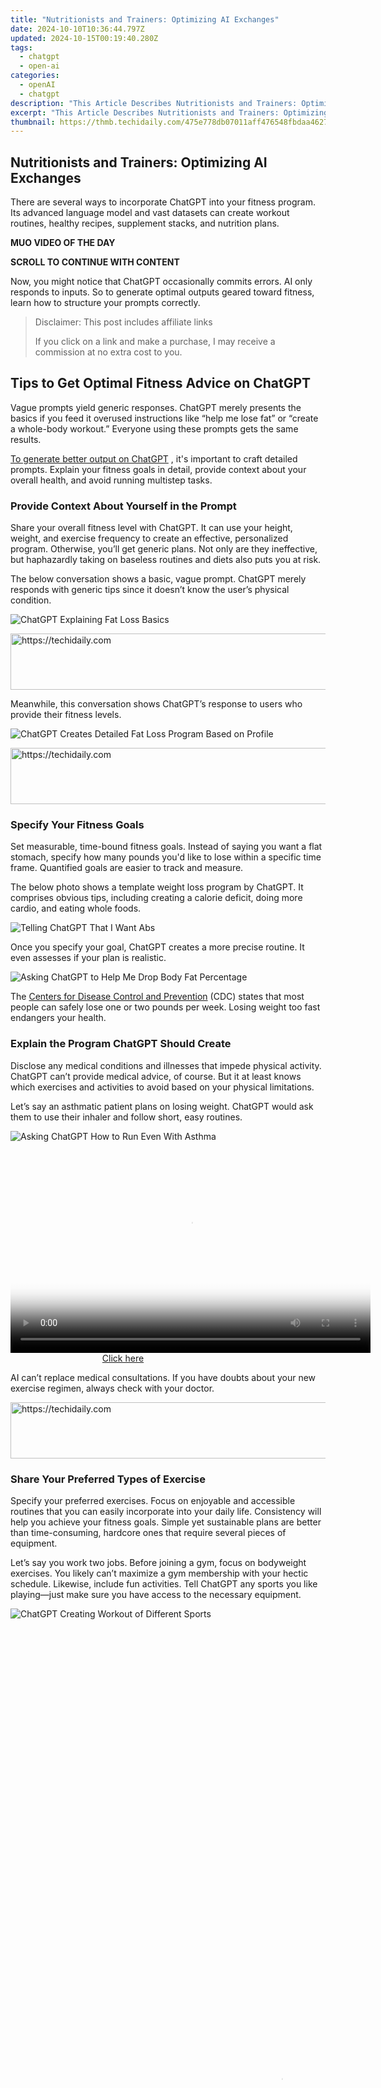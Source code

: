 ```yaml
---
title: "Nutritionists and Trainers: Optimizing AI Exchanges"
date: 2024-10-10T10:36:44.797Z
updated: 2024-10-15T00:19:40.280Z
tags:
  - chatgpt
  - open-ai
categories:
  - openAI
  - chatgpt
description: "This Article Describes Nutritionists and Trainers: Optimizing AI Exchanges"
excerpt: "This Article Describes Nutritionists and Trainers: Optimizing AI Exchanges"
thumbnail: https://thmb.techidaily.com/475e778db07011aff476548fbdaa46272592bc242d2a4144096bc7b432d20837.jpg
---
```


## Nutritionists and Trainers: Optimizing AI Exchanges

 There are several ways to incorporate ChatGPT into your fitness program. Its advanced language model and vast datasets can create workout routines, healthy recipes, supplement stacks, and nutrition plans.

 **MUO VIDEO OF THE DAY**

 **SCROLL TO CONTINUE WITH CONTENT**

 Now, you might notice that ChatGPT occasionally commits errors. AI only responds to inputs. So to generate optimal outputs geared toward fitness, learn how to structure your prompts correctly.

>  Disclaimer: This post includes affiliate links
>
>  If you click on a link and make a purchase, I may receive a commission at no extra cost to you.
>

## Tips to Get Optimal Fitness Advice on ChatGPT

 Vague prompts yield generic responses. ChatGPT merely presents the basics if you feed it overused instructions like “help me lose fat” or “create a whole-body workout.” Everyone using these prompts gets the same results.

[To generate better output on ChatGPT](https://www.makeuseof.com/how-to-get-best-results-from-chatgpt/) , it's important to craft detailed prompts. Explain your fitness goals in detail, provide context about your overall health, and avoid running multistep tasks.

### Provide Context About Yourself in the Prompt

 Share your overall fitness level with ChatGPT. It can use your height, weight, and exercise frequency to create an effective, personalized program. Otherwise, you’ll get generic plans. Not only are they ineffective, but haphazardly taking on baseless routines and diets also puts you at risk.

 The below conversation shows a basic, vague prompt. ChatGPT merely responds with generic tips since it doesn’t know the user’s physical condition.

![ChatGPT Explaining Fat Loss Basics](https://static1.makeuseofimages.com/wordpress/wp-content/uploads/2023/05/chatgpt-and-fat-loss.jpg)

<!-- affiliate ads begin -->
<a href="https://appsumo.8odi.net/c/5597632/2082520/7443" target="_top" id="2082520">
  <img src="//a.impactradius-go.com/display-ad/7443-2082520" border="0" alt="https://techidaily.com" width="728" height="90"/>
</a>
<img height="0" width="0" src="https://appsumo.8odi.net/i/5597632/2082520/7443" style="position:absolute;visibility:hidden;" border="0" />
<!-- affiliate ads end -->

 Meanwhile, this conversation shows ChatGPT’s response to users who provide their fitness levels.

![ChatGPT Creates Detailed Fat Loss Program Based on Profile](https://static1.makeuseofimages.com/wordpress/wp-content/uploads/2023/05/chatgpt-detailed-fat-loss-program.jpg)

<!-- affiliate ads begin -->
<a href="https://dhgate.sjv.io/c/5597632/1172027/12108" target="_top" id="1172027">
  <img src="//a.impactradius-go.com/display-ad/12108-1172027" border="0" alt="https://techidaily.com" width="728" height="90"/>
</a>
<img height="0" width="0" src="https://dhgate.sjv.io/i/5597632/1172027/12108" style="position:absolute;visibility:hidden;" border="0" />
<!-- affiliate ads end -->

### Specify Your Fitness Goals

 Set measurable, time-bound fitness goals. Instead of saying you want a flat stomach, specify how many pounds you'd like to lose within a specific time frame. Quantified goals are easier to track and measure.

 The below photo shows a template weight loss program by ChatGPT. It comprises obvious tips, including creating a calorie deficit, doing more cardio, and eating whole foods.

![Telling ChatGPT That I Want Abs](https://static1.makeuseofimages.com/wordpress/wp-content/uploads/2023/05/asking-chatgpt-how-to-get-abs.jpg)

 Once you specify your goal, ChatGPT creates a more precise routine. It even assesses if your plan is realistic.

![Asking ChatGPT to Help Me Drop Body Fat Percentage](https://static1.makeuseofimages.com/wordpress/wp-content/uploads/2023/05/asking-chatgpt-to-drop-body-fat.jpg)

 The [Centers for Disease Control and Prevention](https://www.cdc.gov/healthyweight/losing%5Fweight/index.html) (CDC) states that most people can safely lose one or two pounds per week. Losing weight too fast endangers your health.

### Explain the Program ChatGPT Should Create

 Disclose any medical conditions and illnesses that impede physical activity. ChatGPT can’t provide medical advice, of course. But it at least knows which exercises and activities to avoid based on your physical limitations.

 Let’s say an asthmatic patient plans on losing weight. ChatGPT would ask them to use their inhaler and follow short, easy routines.

![Asking ChatGPT How to Run Even With Asthma](https://static1.makeuseofimages.com/wordpress/wp-content/uploads/2023/05/running-and-asthma.jpg)

<!-- affiliate ads begin -->
<span id="1160850">
					<video width="576" height="324" style="cursor:pointer"
           poster="//a.impactradius-go.com/display-clicktoplayimage/1160850.png"
           onclick="if(!this.playClicked){this.play();this.setAttribute('controls',true);this.playClicked=true;}">
	   <source src="//a.impactradius-go.com/display-ad/14559-1160850">
	   <img src="//a.impactradius-go.com/display-clicktoplayimage/1160850.png" style="border: none; height: 100%; width: 100%; object-fit: contain">
	</video>
	<div style="width:360px;text-align:center"><a href="javascript:window.open(decodeURIComponent('https%3A%2F%2Fpropmoneyinc.pxf.io%2Fc%2F5597632%2F1160850%2F14559'), '_blank');void(0);">Click here</a></div>
</span>
<img height="0" width="0" src="https://imp.pxf.io/i/5597632/1160850/14559" style="position:absolute;visibility:hidden;" border="0" />
<!-- affiliate ads end -->

 AI can’t replace medical consultations. If you have doubts about your new exercise regimen, always check with your doctor.

<!-- affiliate ads begin -->
<a href="https://imp.i357552.net/c/5597632/1061528/11832" target="_top" id="1061528">
  <img src="//a.impactradius-go.com/display-ad/11832-1061528" border="0" alt="https://techidaily.com" width="728" height="90"/>
</a>
<img height="0" width="0" src="https://imp.i357552.net/i/5597632/1061528/11832" style="position:absolute;visibility:hidden;" border="0" />
<!-- affiliate ads end -->

### Share Your Preferred Types of Exercise

 Specify your preferred exercises. Focus on enjoyable and accessible routines that you can easily incorporate into your daily life. Consistency will help you achieve your fitness goals. Simple yet sustainable plans are better than time-consuming, hardcore ones that require several pieces of equipment.

 Let’s say you work two jobs. Before joining a gym, focus on bodyweight exercises. You likely can’t maximize a gym membership with your hectic schedule. Likewise, include fun activities. Tell ChatGPT any sports you like playing—just make sure you have access to the necessary equipment.

![ChatGPT Creating Workout of Different Sports](https://static1.makeuseofimages.com/wordpress/wp-content/uploads/2023/05/chatgpt-ssports-workouts.jpg)

<!-- affiliate ads begin -->
<span id="1424528">
					<video width="864" height="1536" style="cursor:pointer"
           poster="//a.impactradius-go.com/display-clicktoplayimage/1424528.png"
           onclick="if(!this.playClicked){this.play();this.setAttribute('controls',true);this.playClicked=true;}">
	   <source src="//a.impactradius-go.com/display-ad/16446-1424528">
	   <img src="//a.impactradius-go.com/display-clicktoplayimage/1424528.png" style="border: none; height: 100%; width: 100%; object-fit: contain">
	</video>
	<div style="width:540px;text-align:center"><a href="javascript:window.open(decodeURIComponent('https%3A%2F%2Flaganoo.pxf.io%2Fc%2F5597632%2F1424528%2F16446'), '_blank');void(0);">Click here</a></div>
</span>
<img height="0" width="0" src="https://imp.pxf.io/i/5597632/1424528/16446" style="position:absolute;visibility:hidden;" border="0" />
<!-- affiliate ads end -->

## Examples of Effective ChatGPT Prompts for Fitness Enthusiasts

[Creating effective ChatGPT prompts](https://www.makeuseof.com/write-effective-chatgpt-prompts-for-ai-answers/) requires trial and error. If you’re having trouble getting ChatGPT to do what you need, try any of the below formulas. You can also adjust them to your needs.

### Customized Personal Trainer

![Customizing Fitness Prompt on Snackprompt](https://static1.makeuseofimages.com/wordpress/wp-content/uploads/2023/05/snackprompt-fitness-prompt.jpg)

 Turn ChatGPT into a personal trainer with this customizable prompt. Input your age, gender, weight, and other details in the personal information sheet. The site will automatically adjust your prompt afterward.

 The plan comprises three sections. First, ChatGPT creates a one-week workout routine of your preferred exercises. It also considers your availability and schedule.

![Snackprompt Prompt Writing Cutting Exercise Program](https://static1.makeuseofimages.com/wordpress/wp-content/uploads/2023/05/snackprompt-exercise-program.jpg)

 Second, ChatGPT crafts a detailed meal plan. It adjusts your macros, calories, and nutrients based on your fitness goals and body weight. Expect smaller portions if you’re cutting. Finally, you’ll receive some motivational quotes. List them on your [vision board](https://www.makeuseof.com/what-are-vision-boards-reasons-to-use/) —look at them whenever you feel down or uninspired.

![Snackprompt Writing a Meal Plan](https://static1.makeuseofimages.com/wordpress/wp-content/uploads/2023/05/snackprompt-meal-plan.jpg)

### Comprehensive Bodybuilding Program Builder

 Fitness enthusiasts who need help with training should try this prompt. It creates a one-week workout regimen designed to help you achieve your ideal physique.

 After running the prompt, ChatGPT will ask for some personal details. You should know your average running pace, plus how many push-ups, pull-ups, and squats you can do.

![ChatGPT Creating a Bodybuilding Profile](https://static1.makeuseofimages.com/wordpress/wp-content/uploads/2023/05/bodybuilding-profile.jpg)

<!-- affiliate ads begin -->
<a href="https://imp.i357552.net/c/5597632/1006793/11832" target="_top" id="1006793">
  <img src="//a.impactradius-go.com/display-ad/11832-1006793" border="0" alt="https://techidaily.com" width="728" height="90"/>
</a>
<img height="0" width="0" src="https://imp.i357552.net/i/5597632/1006793/11832" style="position:absolute;visibility:hidden;" border="0" />
<!-- affiliate ads end -->

 Next, ChatGPT generates a simple workout program. Since this persona’s goal is to lose 30 pounds fast, the program primarily consists of cardio and whole-body exercises.

![ChatGPT Generating a Simple Cardio and Bodyweight Program](https://static1.makeuseofimages.com/wordpress/wp-content/uploads/2023/05/chatgpt-cardio-and-bodyweight-program.jpg)

 Specify any specific muscle groups you need to target. You’ll get a more detailed program if you mention the machines and equipment you can access.

### Simple Meal Planner

 Stop forcing yourself to follow nutritious yet time-consuming recipes. Instead,[generate healthy meals on ChatGPT](https://www.makeuseof.com/can-chatgpt-teach-you-cook-healthy-meals/) . Look into simple meals that use household ingredients; otherwise, you’ll have trouble incorporating them into your diet.

 Once you send the prompt, ChatGPT will ask about your eating habits. It needs your meal frequency, preferred ingredients, and fitness goals.

![ChatGPT Creating User Profile for Personalized Meal Plan](https://static1.makeuseofimages.com/wordpress/wp-content/uploads/2023/05/chatgpt-asking-about-meal-plan.jpg)

 You’ll receive your seven-day meal plan shortly. It should contain household ingredients and easy cooking techniques, but feel free to clarify confusing recipes.

![ChatGPT Creating Simple Meal Plan With Easy Found Ingredients](https://static1.makeuseofimages.com/wordpress/wp-content/uploads/2023/05/chatgpt-creating-simple-meal-plan.jpg)

<!-- affiliate ads begin -->
<a href="https://wigfever.sjv.io/c/5597632/2014851/22899" target="_top" id="2014851">
  <img src="//a.impactradius-go.com/display-ad/22899-2014851" border="0" alt="https://techidaily.com" width="728" height="90"/>
</a>
<img height="0" width="0" src="https://wigfever.sjv.io/i/5597632/2014851/22899" style="position:absolute;visibility:hidden;" border="0" />
<!-- affiliate ads end -->

### Beginner Plan to Start Moving

 Use this prompt if you find most fitness plans challenging. ChatGPT will generate basic tips to help jumpstart your fitness journey. They’re perfect for beginners.

![ChatGPT Listing Simple Guideline to Live Healthier](https://static1.makeuseofimages.com/wordpress/wp-content/uploads/2023/05/chatgpt-and-fitness-motivation.jpg)

 Apart from listing simple exercises, ChatGPT also uses mindful phrasing. Getting out of a slump is hard. Even a seemingly easy cardio workout could seem intimidating—ChatGPT has to be careful.

### Basic Injury Treatment

[ChatGPT can provide basic health advice](https://www.makeuseof.com/reasons-consider-using-chatgpt-health-advice/) , including answers to general questions about performing first aid on common sports injuries. Just mention your condition in detail. The below image shows ChatGPT explaining straightforward, simple instructions for treating sprains. But please note that AI can’t replace physicians. For serious injuries and conditions, make sure you book a professional consultation.

### Educational Fitness Coach

 Athletes should exercise both mind and body. Mental toughness helps you push your body to the limits, while proper education lets you create effective fitness programs. Don’t just focus on physical training.

 To learn more about fitness, have AI summarize self-help books. The below conversation shows ChatGPT explaining the main points of Pumping Iron: The Art and Sport of Bodybuilding. It also lists ways to apply them in your daily life.

![ChatGPT as a Life Coach and Summarizing Bodybuilding Book](https://static1.makeuseofimages.com/wordpress/wp-content/uploads/2023/05/chatgpt-as-a-life-coach.jpg)

<!-- affiliate ads begin -->
<a href="https://aligracehair.sjv.io/c/5597632/2080347/19272" target="_top" id="2080347">
  <img src="//a.impactradius-go.com/display-ad/19272-2080347" border="0" alt="https://techidaily.com" width="728" height="90"/>
</a>
<img height="0" width="0" src="https://aligracehair.sjv.io/i/5597632/2080347/19272" style="position:absolute;visibility:hidden;" border="0" />
<!-- affiliate ads end -->

## Use ChatGPT to Achieve Your Fitness Goals

 The quality of ChatGPT's outputs heavily depends on your prompts. You’ll generate personalized, effective plans if you provide more context about yourself and explain your fitness goals clearly.

 Just note that ChatGPT has limitations. Although it can help you research fitness programs, never use it to self-diagnose medical conditions. The platform merely answers general questions. It can’t analyze symptoms, diagnose illnesses, or prescribe medication—you should still consult physicians for professional advice.

<ins class="adsbygoogle"
     style="display:block"
     data-ad-format="autorelaxed"
     data-ad-client="ca-pub-7571918770474297"
     data-ad-slot="1223367746"></ins>

<ins class="adsbygoogle"
     style="display:block"
     data-ad-client="ca-pub-7571918770474297"
     data-ad-slot="8358498916"
     data-ad-format="auto"
     data-full-width-responsive="true"></ins>

<span class="atpl-alsoreadstyle">Also read:</span>
<div><ul>
<li><a href="https://remote-screen-capture.techidaily.com/new-quickfirerecorder-firefox-plugin/"><u>[New] QuickFireRecorder Firefox Plugin</u></a></li>
<li><a href="https://remote-screen-capture.techidaily.com/new-videosnatch-quality-inspector/"><u>[New] VideoSnatch Quality Inspector</u></a></li>
<li><a href="https://fox-hovers.techidaily.com/updated-a-detailed-guide-to-advanced-human-interface-systems/"><u>[Updated] A Detailed Guide to Advanced Human Interface Systems</u></a></li>
<li><a href="https://some-skills.techidaily.com/updated-uncover-the-power-of-sound-no-cost-voice-effects-at-your-fingertips/"><u>[Updated] Uncover the Power of Sound No-Cost Voice Effects at Your Fingertips</u></a></li>
<li><a href="https://some-knowledge.techidaily.com/2024-approved-in-depth-guide-to-optimizing-photos-using-polarr/"><u>2024 Approved In-Depth Guide to Optimizing Photos Using Polarr</u></a></li>
<li><a href="https://tech-savvy.techidaily.com/ai-showdown-gpt-vs-bing-ai-and-googles-bard-battle/"><u>AI Showdown: GPT Vs. Bing AI & Google's Bard Battle</u></a></li>
<li><a href="https://tech-savvy.techidaily.com/copyrights-journey-through-ai-landscapes/"><u>Copyright's Journey Through AI Landscapes</u></a></li>
<li><a href="https://tech-savvy.techidaily.com/does-chatgpt-have-weaknesses-to-exploit/"><u>Does ChatGPT Have Weaknesses to Exploit?</u></a></li>
<li><a href="https://tech-savvy.techidaily.com/enter-the-realm-of-ai-with-bing-sign-up-steps/"><u>Enter the Realm of AI with Bing: Sign Up Steps</u></a></li>
<li><a href="https://fake-location.techidaily.com/in-2024-8-solutions-to-fix-find-my-friends-location-not-available-on-motorola-moto-g23-drfone-by-drfone-virtual-android/"><u>In 2024, 8 Solutions to Fix Find My Friends Location Not Available On Motorola Moto G23 | Dr.fone</u></a></li>
<li><a href="https://extra-approaches.techidaily.com/in-2024-quick-guide-speech-to-text-feature-in-microsoft-word/"><u>In 2024, Quick Guide Speech-to-Text Feature in Microsoft Word</u></a></li>
<li><a href="https://tech-savvy.techidaily.com/inside-gpt4alls-operational-framework/"><u>Inside GPT4All's Operational Framework</u></a></li>
<li><a href="https://tech-savvy.techidaily.com/microsoft-buys-blizzard-ai-art-and-translation-explored-podcast/"><u>Microsoft Buys Blizzard, AI Art and Translation Explored [Podcast]</u></a></li>
<li><a href="https://tech-savvy.techidaily.com/navigating-on-device-artificial-intelligence-mechanisms/"><u>Navigating On-Device Artificial Intelligence Mechanisms</u></a></li>
<li><a href="https://fox-blue.techidaily.com/pro-video-and-photography-harnessing-the-power-of-hero5-black-for-2024/"><u>Pro Video & Photography Harnessing the Power of Hero5 Black for 2024</u></a></li>
<li><a href="https://tech-savvy.techidaily.com/revolutionize-tasks-with-auto-gpt/"><u>Revolutionize Tasks with Auto-GPT</u></a></li>
<li><a href="https://win-dash.techidaily.com/seamless-guide-to-updating-the-microsoft-sculpt-keyboards-software/"><u>Seamless Guide to Updating the Microsoft Sculpt Keyboard's Software</u></a></li>
<li><a href="https://tech-savvy.techidaily.com/streamlining-agents-ai-tools-for-web-users/"><u>Streamlining Agents: AI Tools for Web Users</u></a></li>
<li><a href="https://some-approaches.techidaily.com/transformar-wmv-archivo-video-al-formato-ebm4-de-salida-gratuita-mediante-el-conversor-en-linea-de-movavi/"><u>Transformar WMV Archivo Vídeo Al Formato Ebm4 De Salida Gratuita Mediante El Conversor en Línea De Movavi</u></a></li>
</ul></div>

